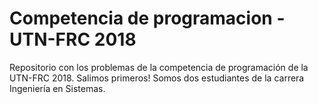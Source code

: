 # Competencia de programacion - UTN-FRC 2018
Repositorio con los problemas de la competencia de programación de la UTN-FRC 2018. Salimos primeros!
Somos dos estudiantes de la carrera Ingeniería en Sistemas.
